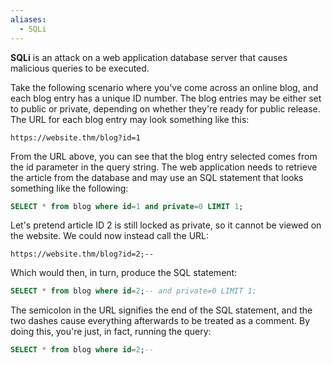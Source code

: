 ```yaml
---
aliases:
  - SQLi
---
```

**SQLi**  is an attack on a web application database server that causes malicious queries to be executed.

Take the following scenario where you've come across an online blog, and each blog entry has a unique ID number. The blog entries may be either set to public or private, depending on whether they're ready for public release. The URL for each blog entry may look something like this:

```HTTP
https://website.thm/blog?id=1
```

From the URL above, you can see that the blog entry selected comes from the id parameter in the query string. The web application needs to retrieve the article from the database and may use an SQL statement that looks something like the following:

```SQL
SELECT * from blog where id=1 and private=0 LIMIT 1;
```

Let's pretend article ID 2 is still locked as private, so it cannot be viewed on the website. We could now instead call the URL:
 
```HTTP
https://website.thm/blog?id=2;--
```

Which would then, in turn, produce the SQL statement:

```SQL
SELECT * from blog where id=2;-- and private=0 LIMIT 1;
```

The semicolon in the URL signifies the end of the SQL statement, and the two dashes cause everything afterwards to be treated as a comment. By doing this, you're just, in fact, running the query:

```SQL
SELECT * from blog where id=2;--
```
